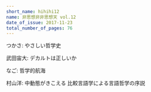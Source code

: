 ```yaml
---
short_name: hihihi12
name: 非思想非非思想天 vol.12
date_of_issue: 2017-11-23
total_number_of_pages: 76
---
```

つかさ: やさしい哲学史

武田宙大: デカルトは正しいか

なご: 哲学的航海

村山洋: 中動態がきこえる 比較言語学による言語哲学の序説
